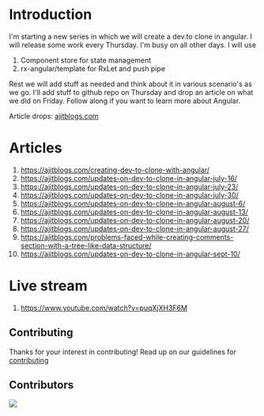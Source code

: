 # Introduction

I'm starting a new series in which we will create a dev.to clone in angular. I will release some work every Thursday. I'm busy on all other days. I will use

1. Component store for state management
1. rx-angular/template for RxLet and push pipe

Rest we will add stuff as needed and think about it in various scenario's as we go. I'll add stuff to github repo on Thursday and drop an article on what we did on Friday. Follow along if you want to learn more about Angular.

Article drops: [ajitblogs.com](https://ajitblogs.com/)

# Articles

1. https://ajitblogs.com/creating-dev-to-clone-with-angular/
1. https://ajitblogs.com/updates-on-dev-to-clone-in-angular-july-16/
1. https://ajitblogs.com/updates-on-dev-to-clone-in-angular-july-23/
1. https://ajitblogs.com/updates-on-dev-to-clone-in-angular-july-30/
1. https://ajitblogs.com/updates-on-dev-to-clone-in-angular-august-6/
1. https://ajitblogs.com/updates-on-dev-to-clone-in-angular-august-13/
1. https://ajitblogs.com/updates-on-dev-to-clone-in-angular-august-20/
1. https://ajitblogs.com/updates-on-dev-to-clone-in-angular-august-27/
1. https://ajitblogs.com/problems-faced-while-creating-comments-section-with-a-tree-like-data-structure/
2. https://ajitblogs.com/updates-on-dev-to-clone-in-angular-sept-10/

# Live stream

1. https://www.youtube.com/watch?v=puqXjXH3F6M

## Contributing

Thanks for your interest in contributing! Read up on our guidelines for
[contributing](https://github.com/ajitsinghkaler/devto-clone/blob/master/CONTRIBUTING.md)


## Contributors

<a href="https://github.com/ajitsinghkaler/devto-clone/graphs/contributors">
  <img src="https://contrib.rocks/image?repo=ajitsinghkaler/devto-clone" />
</a>
